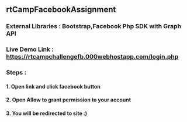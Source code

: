 ## rtCampFacebookAssignment

### External Libraries : Bootstrap,Facebook Php SDK with Graph API

### Live Demo Link : https://rtcampchallengefb.000webhostapp.com/login.php

### Steps :

#### 1. Open link and click facebook button
#### 2. Open Allow to grant permission to your account
#### 3. You will be redirected to site :)

